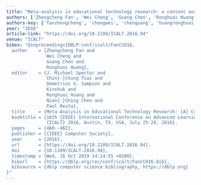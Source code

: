 ```yaml
---
title: "Meta-analysis in educational technology research: a content analysis"
authors: ['Zhengcheng Fan', 'Wei Cheng', 'Guang Chen', 'Ronghuai Huang']
authors-key: ['fanzhengcheng', 'chengwei', 'chenguang', 'huangronghuai']
year: "2016"
article-link: "https://doi.org/10.1109/ICALT.2016.94"
venue: "ICALT"
bibex: "@inproceedings{DBLP:conf/icalt/FanCCH16,
  author    = {Zhengcheng Fan and
               Wei Cheng and
               Guang Chen and
               Ronghuai Huang},
  editor    = {J. Michael Spector and
               Chin{-}Chung Tsai and
               Demetrios G. Sampson and
               Kinshuk and
               Ronghuai Huang and
               Nian{-}Shing Chen and
               Paul Resta},
  title     = {Meta-Analysis in Educational Technology Research: {A} Content Analysis},
  booktitle = {16th {IEEE} International Conference on Advanced Learning Technologies,
               {ICALT} 2016, Austin, TX, USA, July 25-28, 2016},
  pages     = {460--462},
  publisher = {{IEEE} Computer Society},
  year      = {2016},
  url       = {https://doi.org/10.1109/ICALT.2016.94},
  doi       = {10.1109/ICALT.2016.94},
  timestamp = {Wed, 16 Oct 2019 14:14:55 +0200},
  biburl    = {https://dblp.org/rec/conf/icalt/FanCCH16.bib},
  bibsource = {dblp computer science bibliography, https://dblp.org}
}"
---
```

